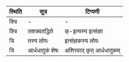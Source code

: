 | स्थिति | सूत्र | टिप्पणी |
| ----- | ------- | ------ |
| क्त्रि | - | - |
| क्त्रि | लशक्वतद्धिते | क्-इत्यस्य इत्संज्ञा |
| त्रि | तस्य लोपः | इत्संज्ञकस्य लोपः |
| त्रि | आर्धधातुकं शेषः | अशित्त्वात् कृत् आर्धधातुकम् |
